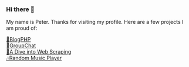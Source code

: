 ### Hi there 👋

My name is Peter. Thanks for visiting my profile. Here are a few projects I am proud of:

[📝BlogPHP](https://github.com/TheOfficialPeter/BlogPHP) <br/>
[💬GroupChat](https://github.com/TheOfficialPeter/GroupChat) <br/>
[📝A Dive into Web Scraping](https://github.com/TheOfficialPeter/webscraping.github.io) <br/>
[🎶Random Music Player](https://github.com/TheOfficialPeter/randomGenreYoutubeMusicPlayer)
